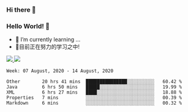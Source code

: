 ### Hi there 👋
### Hello World! 🙌

- 🌱 I’m currently learning ...
- 📖目前正在努力的学习之中!

<a href="https://github.com/anuraghazra/github-readme-stats">
  <img src="https://github-readme-stats.vercel.app/api?username=keyboardWithDream&show_icons=true&repo=github-readme-stats" />
</a>
<a href="https://github.com/anuraghazra/convoychat">
  <img src="https://github-readme-stats.vercel.app/api/top-langs/?username=keyboardWithDream&layout=compact&repo=convoychat" />
</a>



<!--START_SECTION:waka-->
```text
Week: 07 August, 2020 - 14 August, 2020

Other        20 hrs 41 mins  ███████████████░░░░░░░░░░   60.42 % 
Java         6 hrs 50 mins   █████░░░░░░░░░░░░░░░░░░░░   19.99 % 
XML          6 hrs 27 mins   ████░░░░░░░░░░░░░░░░░░░░░   18.88 % 
Properties   7 mins          ░░░░░░░░░░░░░░░░░░░░░░░░░   00.39 % 
Markdown     6 mins          ░░░░░░░░░░░░░░░░░░░░░░░░░   00.32 %
```
<!--END_SECTION:waka-->
